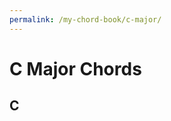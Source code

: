 ```yaml
---
permalink: /my-chord-book/c-major/
---
```

# C Major Chords

## C
<!--container of the chart-->
<div id="chart"></div>

<!--load umd script -->
<script src="https://voellmy.gitlab.io/svguitar/js/svguitar.umd.js"></script>

<script>
  // initialize the chart
  var chart = new svguitar.SVGuitarChord('#chart')

  // draw the chart
  chart
    .chord({
      title: 'C',
      fingers: [
        [1, 0],
        [2, 1, '1'],
        [3, 0],
        [4, 2, '2'],
        [5, 3, '3'],
        [6, 'x']
      ]
    })
    .configure({
      orientation: 'horizontal',
    })
    .draw()
</script>
